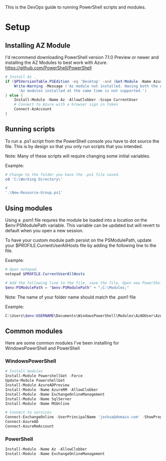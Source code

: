 
This is the DevOps guide to running PowerShell scripts and modules.

# Setup

## Installing AZ Module
I'd recommend downloading PowerShell version 7.1.0 Preview or newer and installing the AZ Modules to best work with Azure.
https://github.com/PowerShell/PowerShell


```powershell
# Install Az .
if ($PSVersionTable.PSEdition -eq 'Desktop' -and (Get-Module -Name AzureRM -ListAvailable)) {
    Write-Warning -Message ('Az module not installed. Having both the AzureRM and ' +
      'Az modules installed at the same time is not supported.')
} else {
    Install-Module -Name Az -AllowClobber -Scope CurrentUser
    # Connect to Azure with a browser sign in token
    Connect-AzAccount
}
```

## Running scripts
To run a .ps1 script from the PowerShell console you have to dot source the file.
This is by design so that you only run scripts that you intended.

Note: Many of these scripts will require changing some initial variables.

Example:

```powershell
# Change to the folder you have the .ps1 file saved.
cd 'C:\Working Directory\'

# 
'.\New-Resource-Group.ps1'

```

## Using modules
Using a .psm1 file requres the module be loaded into a location on the $env:PSModulePath variable.
This variable can be updated but will revert to default when you open a new session.

To have your custom module path persist on the PSModulePath, update your $PROFILE.CurrentUserAllHosts file by adding the following line to the file.

Example:

```powershell
# Open notepad.
notepad $PROFILE.CurrentUserAllHosts

# Add the following line to the file, save the file, Open new PowerShell session.
$env:PSModulePath = "$env:PSModulePath" + ";C:\Modules;"

```

Note: The name of your folder name should match the .psm1 file 

Example:

```powershell
C:\Users\$env:USERNAME\Documents\WindowsPowerShell\Modules\AzADUser\AzADUser.psm1
```

## Common modules
Here are some common modules I've been installing for WindowsPowerShell and PowerShell

### WindowsPowerShell
```powershell
# Install modules
Install-Module PowershellGet -Force
Update-Module PowershellGet
Install-Module AzureADPreview
Install-Module -Name AzureRM -AllowClobber
Install-Module -Name ExchangeOnlineManagement
Install-Module -Name SqlServer
Install-Module -Name MSOnline

# Connect to services
Connect-ExchangeOnline -UserPrincipalName 'joshua@domain.com' -ShowProgress $true
Connect-AzureAD
Connect-AzureRmAccount
```
### PowerShell

```powershell
Install-Module -Name Az -AllowClobber
Install-Module -Name ExchangeOnlineManagement
```
